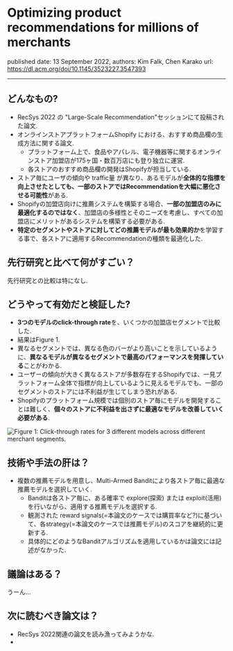 # Optimizing product recommendations for millions of merchants

published date: 13 September 2022,
authors: Kim Falk, Chen Karako
url: https://dl.acm.org/doi/10.1145/3523227.3547393
<!-- (勉強会発表者: morinota) -->

---

## どんなもの?

- RecSys 2022 の "Large-Scale Recommendation"セッションにて投稿された論文.
- オンラインストアプラットフォームShopify における、おすすめ商品欄の生成方法に関する論文.
  - プラットフォーム上で、食品やアパレル、電子機器等に関するオンラインストア加盟店が175ヶ国・数百万店にも登り独立に運営.
  - 各ストアのおすすめ商品欄の開発はShopifyが担当している.
- ストア毎にユーザの傾向や traffic量 が異なり、あるモデルが**全体的な指標を向上させたとしても、一部のストアではRecommendationを大幅に悪化させる可能性**がある.
- Shopifyの加盟店向けに推薦システムを構築する場合、**一部の加盟店のみに最適化するのではなく**、加盟店の多様性とそのニーズを考慮し、すべての加盟店にメリットがあるシステムを構築する必要がある.
- **特定のセグメントやストアに対してどの推薦モデルが最も効果的か**を学習する事で、各ストアに適用するRecommendationの種類を最適化した.

## 先行研究と比べて何がすごい？

先行研究との比較は特になし.

## どうやって有効だと検証した?

- **3つのモデルのclick-through rate**を、いくつかの加盟店セグメントで比較した.
- 結果はFigure 1.
- 異なるセグメントでは、異なる色のバーがより高いことを示しているように、**異なるモデルが異なるセグメントで最高のパフォーマンスを発揮している**ことがわかる.
- ユーザーの傾向が大きく異なるストアが多数存在するShopifyでは、一見プラットフォーム全体で指標が向上しているように見えるモデルでも、一部のセグメントのストアには不利益が生じてしまう恐れがある.
- Shopifyのプラットフォーム規模では個別のストア毎にモデルを開発することは難しく、**個々のストアに不利益を出さずに最適なモデルを改善していく必要がある**.

![Figure 1: Click-through rates for 3 different models across different merchant segments.](https://cdn-ak.f.st-hatena.com/images/fotolife/m/m3tech/20221218/20221218110012.png)

## 技術や手法の肝は？

- 複数の推薦モデルを用意し、Multi-Armed Banditにより各ストア毎に最適な推薦モデルを選択していく.
  - Banditは各ストア毎に、ある確率で explore(探索) または exploit(活用)を行いながら、適用する推薦モデルを選択する.
  - 観測された reward signals(=本論文のケースでは購買率など?)に基づいて、各strategy(=本論文のケースでは推薦モデル)のスコアを継続的に更新する.
  - 具体的にどのようなBanditアルゴリズムを適用しているかは論文には記述がなかった.

## 議論はある？

うーん...

## 次に読むべき論文は？

- RecSys 2022関連の論文を読み漁ってみようかな.
-
